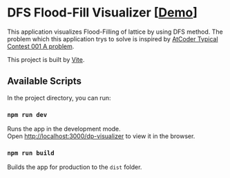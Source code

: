 # DFS Flood-Fill Visualizer [[Demo](https://yukiyokotani.github.io/dfs-flood-fill-visualizer/)]


This application visualizes Flood-Filling of lattice by using DFS method.
The problem which this application trys to solve is inspired by [AtCoder Typical Contest 001 A problem](https://atc001.contest.atcoder.jp/tasks/dfs_a).

This project is built by [Vite](https://vitejs.dev/).

## Available Scripts

In the project directory, you can run:

### `npm run dev`

Runs the app in the development mode.<br />
Open [http://localhost:3000/dp-visualizer](http://localhost:3000/dp-visualizer) to view it in the browser.

### `npm run build`

Builds the app for production to the `dist` folder.<br />



